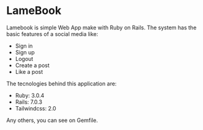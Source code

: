 # LameBook
Lamebook is simple Web App make with Ruby on Rails. The system has the basic features of a social media like:

* Sign in
* Sign up
* Logout
* Create a post
* Like a post

The tecnologies behind this application are:

* Ruby: 3.0.4
* Rails: 7.0.3
* Tailwindcss:  2.0

Any others, you can see on Gemfile.
